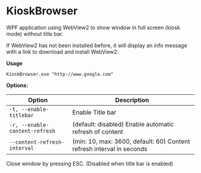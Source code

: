 # KioskBrowser
WPF application using WebView2 to show window in full screen (kiosk mode) without title bar.

If WebView2 has not been installed before, it will display an info message with a link to download and install WebView2.

**Usage**
```console
KioskBrowser.exe "http://www.google.com"
```

**Options:**

| Option | Description |
| --- | --- |
| <code>-t, --enable-titlebar</code>| Enable Title bar |
| <code>-r, --enable-content-refresh</code> |  (default: disabled) Enable automatic refresh of content |
| <code>--content-refresh-interval</code> | (min: 10, max: 3600, default: 60) Content refresh interval in seconds |

Close window by pressing ESC. (Disabled when title bar is enabled)

